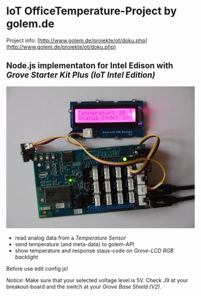 # IoT OfficeTemperature-Project by golem.de

Project info: [http://www.golem.de/projekte/ot/doku.php](http://www.golem.de/projekte/ot/doku.php)

## Node.js implementaton for __Intel Edison__ with _Grove Starter Kit Plus (IoT Intel Edition)_

![alt text](https://github.com/jScriptster/IoT-IntelEdison-GolemOfficeTemperatureProject/blob/master/temp-edison.jpg "Intel Edison with Grove Starter Kit Plus (IoT Intel Edition)")

* read analog data from a _Temperature Sensor_
* send temperature (and meta-data) to golem-API
* show temperature and response staus-code on _Grove-LCD RGB backlight_

Before use edit config.js!

_Notice:_ Make sure that your selected voltage level is 5V. Check J9 at your breakout-board and the switch at your _Grove Base Shield (V2)_.